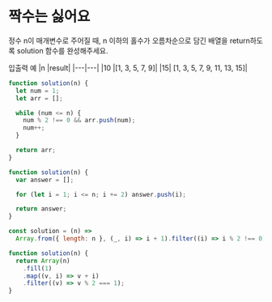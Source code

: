# 짝수는 싫어요

정수 n이 매개변수로 주어질 때, n 이하의 홀수가 오름차순으로 담긴 배열을 return하도록 solution 함수를 완성해주세요.

입출력 예
|n |result|
|---|---|
|10 |[1, 3, 5, 7, 9]|
|15| [1, 3, 5, 7, 9, 11, 13, 15]|

```js
function solution(n) {
  let num = 1;
  let arr = [];

  while (num <= n) {
    num % 2 !== 0 && arr.push(num);
    num++;
  }

  return arr;
}
```

```js
function solution(n) {
  var answer = [];

  for (let i = 1; i <= n; i += 2) answer.push(i);

  return answer;
}
```

```js
const solution = (n) =>
  Array.from({ length: n }, (_, i) => i + 1).filter((i) => i % 2 !== 0);
```

```js
function solution(n) {
  return Array(n)
    .fill(1)
    .map((v, i) => v + i)
    .filter((v) => v % 2 === 1);
}
```
